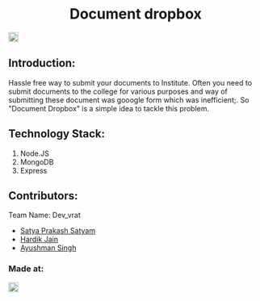 <h1 align="center">Document dropbox</h1>
<p align="center">
</p>

<a href="https://hack36.com"> <img src="http://bit.ly/BuiltAtHack36" height=20px> </a>


## Introduction:
  Hassle free way to submit your documents to Institute. Often you need to submit documents to the college for various purposes and way of submitting these document was gooogle form which was inefficient;. So "Document Dropbox" is a simple idea to tackle this problem.
  

## Technology Stack:
  1) Node.JS
  2) MongoDB
  3) Express
  

## Contributors:

Team Name: Dev_vrat

* [Satya Prakash Satyam](https://github.com/N00Bmaster2810)
* [Hardik Jain](https://github.com/hardikj1008)
* [Ayushman Singh](https://github.com/mrayushman)


### Made at:
<a href="https://hack36.com"> <img src="http://bit.ly/BuiltAtHack36" height=20px> </a>
